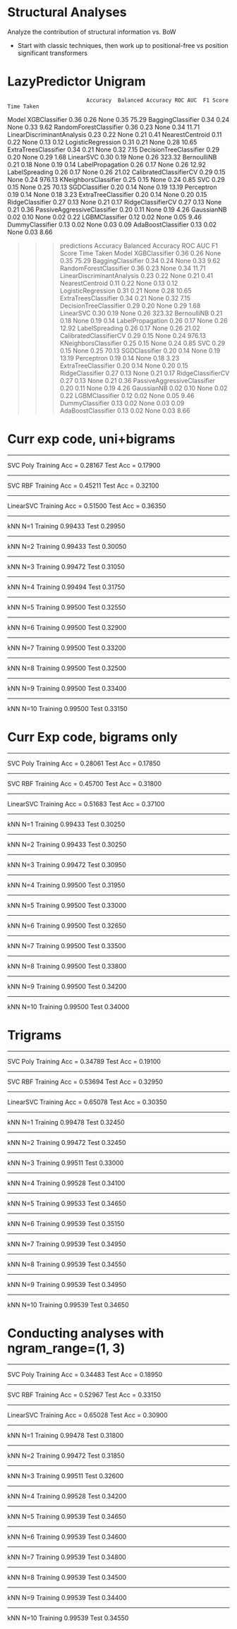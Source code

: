 # Structural Analyses

Analyze the contribution of structural information vs. BoW
- Start with classic techniques, then work up to positional-free vs position significant transformers


# LazyPredictor Unigram
                             Accuracy  Balanced Accuracy ROC AUC  F1 Score  Time Taken
Model
XGBClassifier                    0.36               0.26    None      0.35       75.29
BaggingClassifier                0.34               0.24    None      0.33        9.62
RandomForestClassifier           0.36               0.23    None      0.34       11.71
LinearDiscriminantAnalysis       0.23               0.22    None      0.21        0.41
NearestCentroid                  0.11               0.22    None      0.13        0.12
LogisticRegression               0.31               0.21    None      0.28       10.65
ExtraTreesClassifier             0.34               0.21    None      0.32        7.15
DecisionTreeClassifier           0.29               0.20    None      0.29        1.68
LinearSVC                        0.30               0.19    None      0.26      323.32
BernoulliNB                      0.21               0.18    None      0.19        0.14
LabelPropagation                 0.26               0.17    None      0.26       12.92
LabelSpreading                   0.26               0.17    None      0.26       21.02
CalibratedClassifierCV           0.29               0.15    None      0.24      976.13
KNeighborsClassifier             0.25               0.15    None      0.24        0.85
SVC                              0.29               0.15    None      0.25       70.13
SGDClassifier                    0.20               0.14    None      0.19       13.19
Perceptron                       0.19               0.14    None      0.18        3.23
ExtraTreeClassifier              0.20               0.14    None      0.20        0.15
RidgeClassifier                  0.27               0.13    None      0.21        0.17
RidgeClassifierCV                0.27               0.13    None      0.21        0.36
PassiveAggressiveClassifier      0.20               0.11    None      0.19        4.26
GaussianNB                       0.02               0.10    None      0.02        0.22
LGBMClassifier                   0.12               0.02    None      0.05        9.46
DummyClassifier                  0.13               0.02    None      0.03        0.09
AdaBoostClassifier               0.13               0.02    None      0.03        8.66
>>> predictions
                             Accuracy  Balanced Accuracy ROC AUC  F1 Score  Time Taken
Model
XGBClassifier                    0.36               0.26    None      0.35       75.29
BaggingClassifier                0.34               0.24    None      0.33        9.62
RandomForestClassifier           0.36               0.23    None      0.34       11.71
LinearDiscriminantAnalysis       0.23               0.22    None      0.21        0.41
NearestCentroid                  0.11               0.22    None      0.13        0.12
LogisticRegression               0.31               0.21    None      0.28       10.65
ExtraTreesClassifier             0.34               0.21    None      0.32        7.15
DecisionTreeClassifier           0.29               0.20    None      0.29        1.68
LinearSVC                        0.30               0.19    None      0.26      323.32
BernoulliNB                      0.21               0.18    None      0.19        0.14
LabelPropagation                 0.26               0.17    None      0.26       12.92
LabelSpreading                   0.26               0.17    None      0.26       21.02
CalibratedClassifierCV           0.29               0.15    None      0.24      976.13
KNeighborsClassifier             0.25               0.15    None      0.24        0.85
SVC                              0.29               0.15    None      0.25       70.13
SGDClassifier                    0.20               0.14    None      0.19       13.19
Perceptron                       0.19               0.14    None      0.18        3.23
ExtraTreeClassifier              0.20               0.14    None      0.20        0.15
RidgeClassifier                  0.27               0.13    None      0.21        0.17
RidgeClassifierCV                0.27               0.13    None      0.21        0.36
PassiveAggressiveClassifier      0.20               0.11    None      0.19        4.26
GaussianNB                       0.02               0.10    None      0.02        0.22
LGBMClassifier                   0.12               0.02    None      0.05        9.46
DummyClassifier                  0.13               0.02    None      0.03        0.09
AdaBoostClassifier               0.13               0.02    None      0.03        8.66



# Curr exp code, uni+bigrams
- - - - -
 SVC Poly
Training
Acc = 0.28167
Test
Acc = 0.17900

- - - - -
 SVC RBF
Training
Acc = 0.45211
Test
Acc = 0.32100

- - - - -
 LinearSVC
Training
Acc = 0.51500
Test
Acc = 0.36350

- - - - -
kNN N=1
Training
0.99433
Test
0.29950
- - - - -
kNN N=2
Training
0.99433
Test
0.30050
- - - - -
kNN N=3
Training
0.99472
Test
0.31050
- - - - -
kNN N=4
Training
0.99494
Test
0.31750
- - - - -
kNN N=5
Training
0.99500
Test
0.32550
- - - - -
kNN N=6
Training
0.99500
Test
0.32900
- - - - -
kNN N=7
Training
0.99500
Test
0.33200
- - - - -
kNN N=8
Training
0.99500
Test
0.32500
- - - - -
kNN N=9
Training
0.99500
Test
0.33400
- - - - -
kNN N=10
Training
0.99500
Test
0.33150


# Curr Exp code, bigrams only

- - - - -
 SVC Poly
Training
Acc = 0.28061
Test
Acc = 0.17850

- - - - -
 SVC RBF
Training
Acc = 0.45700
Test
Acc = 0.31800

- - - - -
 LinearSVC
Training
Acc = 0.51683
Test
Acc = 0.37100

- - - - -
kNN N=1
Training
0.99433
Test
0.30250
- - - - -
kNN N=2
Training
0.99433
Test
0.30250
- - - - -
kNN N=3
Training
0.99472
Test
0.30950
- - - - -
kNN N=4
Training
0.99500
Test
0.31950
- - - - -
kNN N=5
Training
0.99500
Test
0.33000
- - - - -
kNN N=6
Training
0.99500
Test
0.32650
- - - - -
kNN N=7
Training
0.99500
Test
0.33500
- - - - -
kNN N=8
Training
0.99500
Test
0.33800
- - - - -
kNN N=9
Training
0.99500
Test
0.34200
- - - - -
kNN N=10
Training
0.99500
Test
0.34000

# Trigrams
- - - - -
 SVC Poly
Training
Acc = 0.34789
Test
Acc = 0.19100

- - - - -
 SVC RBF
Training
Acc = 0.53694
Test
Acc = 0.32950

- - - - -
 LinearSVC
Training
Acc = 0.65078
Test
Acc = 0.30350

- - - - -
kNN N=1
Training
0.99478
Test
0.32450
- - - - -
kNN N=2
Training
0.99472
Test
0.32450
- - - - -
kNN N=3
Training
0.99511
Test
0.33000
- - - - -
kNN N=4
Training
0.99528
Test
0.34100
- - - - -
kNN N=5
Training
0.99533
Test
0.34650
- - - - -
kNN N=6
Training
0.99539
Test
0.35150
- - - - -
kNN N=7
Training
0.99539
Test
0.34950
- - - - -
kNN N=8
Training
0.99539
Test
0.34550
- - - - -
kNN N=9
Training
0.99539
Test
0.34950
- - - - -
kNN N=10
Training
0.99539
Test
0.34650

# Conducting analyses with ngram_range=(1, 3)

- - - - -
 SVC Poly
Training
Acc = 0.34483
Test
Acc = 0.18950

- - - - -
 SVC RBF
Training
Acc = 0.52967
Test
Acc = 0.33150

- - - - -
 LinearSVC
Training
Acc = 0.65028
Test
Acc = 0.30900
- - - - -
kNN N=1
Training
0.99478
Test
0.31800
- - - - -
kNN N=2
Training
0.99472
Test
0.31850
- - - - -
kNN N=3
Training
0.99511
Test
0.32600
- - - - -
kNN N=4
Training
0.99528
Test
0.34200
- - - - -
kNN N=5
Training
0.99539
Test
0.34650
- - - - -
kNN N=6
Training
0.99539
Test
0.34600
- - - - -
kNN N=7
Training
0.99539
Test
0.34800
- - - - -
kNN N=8
Training
0.99539
Test
0.34500
- - - - -
kNN N=9
Training
0.99539
Test
0.34400
- - - - -
kNN N=10
Training
0.99539
Test
0.34550
>>> 

